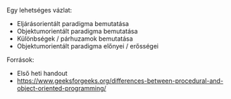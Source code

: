 Egy lehetséges vázlat:
* Eljárásorientált paradigma bemutatása
* Objektumorientált paradigma bemutatása
* Különbségek / párhuzamok bemutatása
* Objektumorientált paradigma előnyei / erősségei

Források:
* Első heti handout
* https://www.geeksforgeeks.org/differences-between-procedural-and-object-oriented-programming/